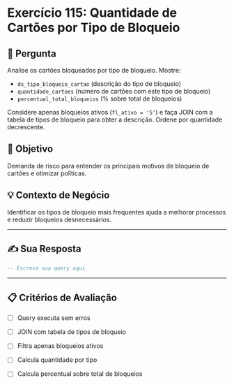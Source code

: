 # Exercício 115: Quantidade de Cartões por Tipo de Bloqueio

## 📝 Pergunta

Analise os cartões bloqueados por tipo de bloqueio. Mostre:

- `ds_tipo_bloqueio_cartao` (descrição do tipo de bloqueio)
- `quantidade_cartoes` (número de cartões com este tipo de bloqueio)
- `percentual_total_bloqueios` (% sobre total de bloqueios)

Considere apenas bloqueios ativos (`fl_ativo = 'S'`) e faça JOIN com a tabela de tipos de bloqueio para obter a descrição. Ordene por quantidade decrescente.

## 🎯 Objetivo

Demanda de risco para entender os principais motivos de bloqueio de cartões e otimizar políticas.

## 💡 Contexto de Negócio

Identificar os tipos de bloqueio mais frequentes ajuda a melhorar processos e reduzir bloqueios desnecessários.

---

## ✍️ Sua Resposta

```sql
-- Escreva sua query aqui


```

---

## 📋 Critérios de Avaliação

- [ ] Query executa sem erros
- [ ] JOIN com tabela de tipos de bloqueio
- [ ] Filtra apenas bloqueios ativos
- [ ] Calcula quantidade por tipo
- [ ] Calcula percentual sobre total de bloqueios

